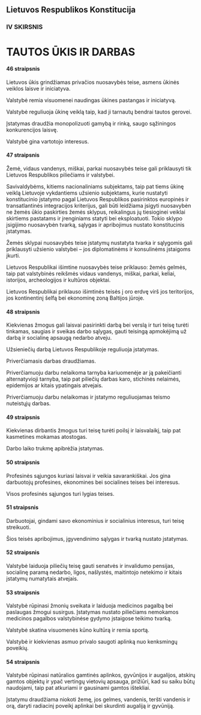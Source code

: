 ## Lietuvos Respublikos Konstitucija

### IV SKIRSNIS

# TAUTOS ŪKIS IR DARBAS

#### 46 straipsnis

Lietuvos ūkis grindžiamas privačios nuosavybės teise, asmens ūkinės veiklos laisve ir iniciatyva.

Valstybė remia visuomenei naudingas ūkines pastangas ir iniciatyvą.

Valstybė reguliuoja ūkinę veiklą taip, kad ji tarnautų bendrai tautos gerovei.

Įstatymas draudžia monopolizuoti gamybą ir rinką, saugo sąžiningos konkurencijos laisvę.

Valstybė gina vartotojo interesus.

#### 47 straipsnis

Žemė, vidaus vandenys, miškai, parkai nuosavybės teise gali priklausyti tik Lietuvos Respublikos piliečiams ir valstybei.

Savivaldybėms, kitiems nacionaliniams subjektams, taip pat tiems ūkinę veiklą Lietuvoje vykdantiems užsienio subjektams, kurie nustatyti konstitucinio įstatymo pagal Lietuvos Respublikos pasirinktos europinės ir transatlantinės integracijos kriterijus, gali būti leidžiama įsigyti nuosavybėn ne žemės ūkio paskirties žemės sklypus, reikalingus jų tiesioginei veiklai skirtiems pastatams ir įrenginiams statyti bei eksploatuoti. Tokio sklypo įsigijimo nuosavybėn tvarką, sąlygas ir apribojimus nustato konstitucinis įstatymas.

Žemės sklypai nuosavybės teise įstatymų nustatyta tvarka ir sąlygomis gali priklausyti užsienio valstybei – jos diplomatinėms ir konsulinėms įstaigoms įkurti.

Lietuvos Respublikai išimtine nuosavybės teise priklauso: žemės gelmės, taip pat valstybinės reikšmės vidaus vandenys, miškai, parkai, keliai, istorijos, archeologijos ir kultūros objektai.

Lietuvos Respublikai priklauso išimtinės teisės į oro erdvę virš jos teritorijos, jos kontinentinį šelfą bei ekonominę zoną Baltijos jūroje.

#### 48 straipsnis

Kiekvienas žmogus gali laisvai pasirinkti darbą bei verslą ir turi teisę turėti tinkamas, saugias ir sveikas darbo sąlygas, gauti teisingą apmokėjimą už darbą ir socialinę apsaugą nedarbo atveju.

Užsieniečių darbą Lietuvos Respublikoje reguliuoja įstatymas.

Priverčiamasis darbas draudžiamas.

Priverčiamuoju darbu nelaikoma tarnyba kariuomenėje ar ją pakeičianti alternatyvioji tarnyba, taip pat piliečių darbas karo, stichinės nelaimės, epidemijos ar kitais ypatingais atvejais.

Priverčiamuoju darbu nelaikomas ir įstatymo reguliuojamas teismo nuteistųjų darbas.

#### 49 straipsnis

Kiekvienas dirbantis žmogus turi teisę turėti poilsį ir laisvalaikį, taip pat kasmetines mokamas atostogas.

Darbo laiko trukmę apibrėžia įstatymas.

#### 50 straipsnis

Profesinės sąjungos kuriasi laisvai ir veikia savarankiškai. Jos gina darbuotojų profesines, ekonomines bei socialines teises bei interesus.

Visos profesinės sąjungos turi lygias teises.

#### 51 straipsnis

Darbuotojai, gindami savo ekonominius ir socialinius interesus, turi teisę streikuoti.

Šios teisės apribojimus, įgyvendinimo sąlygas ir tvarką nustato įstatymas.

#### 52 straipsnis

Valstybė laiduoja piliečių teisę gauti senatvės ir invalidumo pensijas, socialinę paramą nedarbo, ligos, našlystės, maitintojo netekimo ir kitais įstatymų numatytais atvejais.

#### 53 straipsnis

Valstybė rūpinasi žmonių sveikata ir laiduoja medicinos pagalbą bei paslaugas žmogui susirgus. Įstatymas nustato piliečiams nemokamos medicinos pagalbos valstybinėse gydymo įstaigose teikimo tvarką.

Valstybė skatina visuomenės kūno kultūrą ir remia sportą.

Valstybė ir kiekvienas asmuo privalo saugoti aplinką nuo kenksmingų poveikių.

#### 54 straipsnis

Valstybė rūpinasi natūralios gamtinės aplinkos, gyvūnijos ir augalijos, atskirų gamtos objektų ir ypač vertingų vietovių apsauga, prižiūri, kad su saiku būtų naudojami, taip pat atkuriami ir gausinami gamtos ištekliai.

Įstatymu draudžiama niokoti žemę, jos gelmes, vandenis, teršti vandenis ir orą, daryti radiacinį poveikį aplinkai bei skurdinti augaliją ir gyvūniją.
